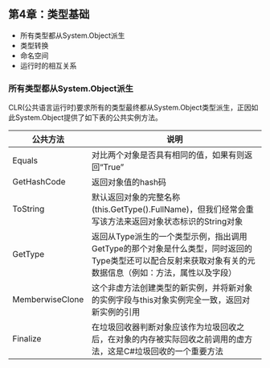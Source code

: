
## 第4章：类型基础  
* 所有类型都从System.Object派生  
* 类型转换  
* 命名空间  
* 运行时的相互关系  

### 所有类型都从System.Object派生  
CLR(公共语言运行时)要求所有的类型最终都从System.Object类型派生，正因如此System.Object提供了如下表的公共实例方法。  

|     公共方法       |           说明                                                                                                                                           |
|--------------------|----------------------------------------------------------------------------------------------------------------------------------------------------------|
| Equals             | 对比两个对象是否具有相同的值，如果有则返回“True”																											|
| GetHashCode        | 返回对象值的hash码                                                                                                                                       |
| ToString           | 默认返回对象的完整名称(this.GetType().FullName)，但我们经常会重写该方法来返回对象状态标识的String对象                                                    |
| GetType            | 返回从Type派生的一个类型示例，指出调用GetType的那个对象是什么类型，同时返回的Type类型还可以配合反射来获取对象有关的元数据信息（例如：方法，属性以及字段）|
| MemberwiseClone    | 这个非虚方法创建类型的新实例，并将新对象的实例字段与this对象实例完全一致，返回对新实例的引用                                                             |
| Finalize           | 在垃圾回收器判断对象应该作为垃圾回收之后，在对象的内存被实际回收之前调用的虚方法，这是C#垃圾回收的一个重要方法                                           |  


